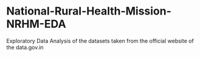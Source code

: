 # National-Rural-Health-Mission-NRHM-EDA
Exploratory Data Analysis of the datasets taken from the official website of the data.gov.in
